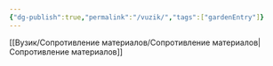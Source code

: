 ```yaml
---
{"dg-publish":true,"permalink":"/vuzik/","tags":["gardenEntry"]}
---
```


[[Вузик/Сопротивление материалов/Сопротивление материалов\|Сопротивление материалов]]


